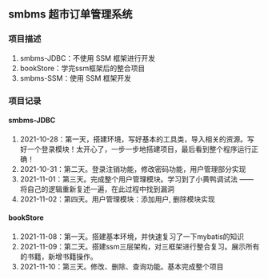 ## smbms 超市订单管理系统

### 项目描述
1. smbms-JDBC：不使用 SSM 框架进行开发
2. bookStore：学完ssm框架后的整合项目
3. smbms-SSM：使用 SSM 框架开发

### 项目记录

#### smbms-JDBC
1. 2021-10-28：第一天，搭建环境，写好基本的工具类，导入相关的资源。写好一个登录模块！太开心了，一步一步地搭建项目，最后看到整个程序运行正确！
2. 2021-10-31：第二天。登录注销功能，修改密码功能，用户管理部分实现
3. 2021-11-01：第三天。完成整个用户管理模块。学习到了小黄鸭调试法 —— 将自己的逻辑重新复述一遍，在此过程中找到漏洞
4. 2021-11-02：第四天。用户管理模块：添加用户, 删除模块实现


#### bookStore
1. 2021-11-08：第一天。搭建基本环境，并快速复习了一下mybatis的知识
2. 2021-11-09：第二天。搭建ssm三层架构，对三框架进行整合复习。展示所有的书籍，新增书籍操作。
3. 2021-11-10：第三天。修改、删除、查询功能。基本完成整个项目